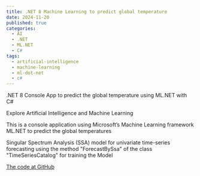 ```yaml
---
title: .NET 8 Machine Learning to predict global temperature
date: 2024-11-20
published: true
categories:
  - AI
  - .NET
  - ML.NET
  - C#
tags:
  - artificial-intelligence
  - machine-learning
  - ml-dot-net
  - c#
---
```


.NET 8 Console App to predict the global temperature using ML.NET with C#

Explore Artificial Intelligence and Machine Learning

This is a console application using Microsoft’s Machine Learning framework ML.NET to predict the global temperatures

Singular Spectrum Analysis (SSA) model for univariate time-series forecasting using
the method "ForecastBySsa" of the class "TimeSeriesCatalog" for training the Model

<a href="https://github.com/persteenolsen/dotnet-8-global-temperature-ml" target="_blank">The code at GitHub</a>





